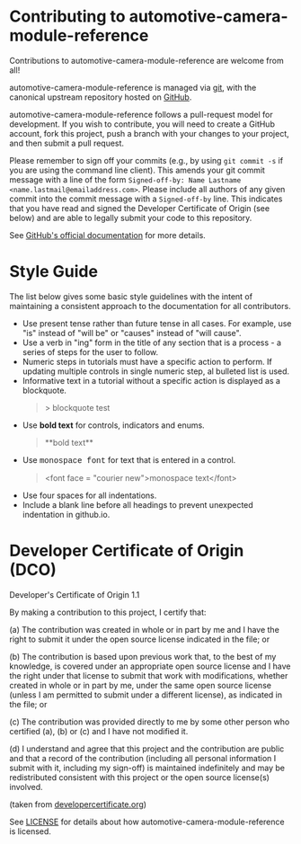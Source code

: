 # Contributing to automotive-camera-module-reference 

Contributions to automotive-camera-module-reference are welcome from all!

automotive-camera-module-reference is managed via [git](https://git-scm.com), with the canonical upstream
repository hosted on [GitHub](https://github.com/ni/automotive-camera-module-reference/).

automotive-camera-module-reference follows a pull-request model for development.  If you wish to
contribute, you will need to create a GitHub account, fork this project, push a
branch with your changes to your project, and then submit a pull request.

Please remember to sign off your commits (e.g., by using `git commit -s` if you
are using the command line client). This amends your git commit message with a line
of the form `Signed-off-by: Name Lastname <name.lastmail@emailaddress.com>`. Please
include all authors of any given commit into the commit message with a
`Signed-off-by` line. This indicates that you have read and signed the Developer
Certificate of Origin (see below) and are able to legally submit your code to
this repository.

See [GitHub's official documentation](https://help.github.com/articles/using-pull-requests/) for more details.

# Style Guide
The list below gives some basic style guidelines with the intent of maintaining a consistent approach to the documentation for all contributors.

- Use present tense rather than future tense in all cases.  For example, use "is" instead of "will be" or "causes" instead of "will cause".
- Use a verb in "ing" form in the title of any section that is a process - a series of steps for the user to follow.
- Numeric steps in tutorials must have a specific action to perform. If updating multiple controls in single numeric step, al bulleted list is used.
- Informative text in a tutorial without a specific action is displayed as a blockquote.
    > \> blockquote test
- Use **bold text** for controls, indicators and enums.
    > \*\*bold text\*\*
- Use <font face = "courier new">monospace font</font> for text that is entered in a control.
    > \<font face = "courier new"\>monospace text\</font\>
- Use four spaces for all indentations.
- Include a blank line before all headings to prevent unexpected indentation in github.io.

# Developer Certificate of Origin (DCO)

   Developer's Certificate of Origin 1.1

   By making a contribution to this project, I certify that:

   (a) The contribution was created in whole or in part by me and I
       have the right to submit it under the open source license
       indicated in the file; or

   (b) The contribution is based upon previous work that, to the best
       of my knowledge, is covered under an appropriate open source
       license and I have the right under that license to submit that
       work with modifications, whether created in whole or in part
       by me, under the same open source license (unless I am
       permitted to submit under a different license), as indicated
       in the file; or

   (c) The contribution was provided directly to me by some other
       person who certified (a), (b) or (c) and I have not modified
       it.

   (d) I understand and agree that this project and the contribution
       are public and that a record of the contribution (including all
       personal information I submit with it, including my sign-off) is
       maintained indefinitely and may be redistributed consistent with
       this project or the open source license(s) involved.

(taken from [developercertificate.org](https://developercertificate.org/))

See [LICENSE](https://github.com/ni/automotive-camera-module-reference/blob/master/LICENSE)
for details about how automotive-camera-module-reference is licensed.
